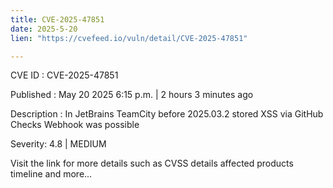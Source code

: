 ```yaml
---
title: CVE-2025-47851
date: 2025-5-20
lien: "https://cvefeed.io/vuln/detail/CVE-2025-47851"

---
```


CVE ID : CVE-2025-47851

Published :  May 20
2025
6:15 p.m. | 2 hours
3 minutes ago

Description : In JetBrains TeamCity before 2025.03.2 stored XSS via GitHub Checks Webhook was possible

Severity: 4.8 | MEDIUM

Visit the link for more details
such as CVSS details
affected products
timeline
and more...
